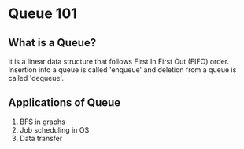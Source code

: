 # Queue 101
## What is a Queue?
It is a linear data structure that follows First In First Out (FIFO) order. Insertion into a queue is called 'enqueue' and deletion from a queue is called 'dequeue'.

## Applications of Queue
1. BFS in graphs
2. Job scheduling in OS
3. Data transfer